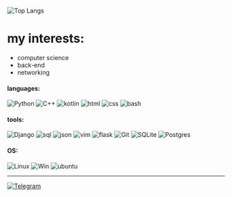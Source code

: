 ![Top Langs](https://github-readme-stats.vercel.app/api/top-langs/?username=L0puh&layout=donut&hide_title=true&langs_count=8&hide=c&bg_color=0D1117&border_radius=0&text_color=EDEDED&hide_border=true)
# my interests:
- computer science 
- back-end
- networking
#### languages:
![Python](https://img.shields.io/badge/python-3670A0?style=for-the-badge&logo=python&logoColor=979BBD&color=333542)
![C++](https://img.shields.io/badge/c++-%2300599C.svg?style=for-the-badge&logo=c%2B%2B&logoColor=979BBD&color=333542)
![kotlin](https://img.shields.io/badge/-kotlin-3A3A3A?style=for-the-badge&logo=kotlin&logoColor=979BBD&color=333542)
![html](https://img.shields.io/badge/HTML5-E34F26?style=for-the-badge&logo=html5&&logoColor=979BBD&color=333542)
![css](https://img.shields.io/badge/CSS3-1572B6?style=for-the-badge&logo=css3&logoColor=979BBD&color=333542)
![bash](https://img.shields.io/badge/Shell_Script-121011?style=for-the-badge&logo=gnu-bash&logoColor=979BBD&color=333542)

#### tools:
![Django](https://img.shields.io/badge/-Django-3A3A3A?style=for-the-badge&logo=Django&logoColor=979BBD&color=333542)
![sql](https://img.shields.io/badge/-sql-3A3A3A?style=for-the-badge&logo=mysql&logoColor=979BBD&color=333542)
![json](https://img.shields.io/badge/json-5E5C5C?style=for-the-badge&logo=json&logoColor=979BBD&color=333542)
![vim](https://img.shields.io/badge/VIM-%2311AB00.svg?&style=for-the-badge&logo=vim&logoColor=979BBD&color=333542)
![flask](https://img.shields.io/badge/Flask-000000?style=for-the-badge&logo=flask&logoColor=979BBD&color=333542)
![Git](https://img.shields.io/badge/git-%23F05033.svg?style=for-the-badge&logo=git&logoColor=979BBD&color=333542)
![SQLite](https://img.shields.io/badge/sqlite-%2307405e.svg?style=for-the-badge&logo=sqlite&logoColor=979BBD&color=333542)
![Postgres](https://img.shields.io/badge/postgres-%23316192.svg?style=for-the-badge&logo=postgresql&logoColor=979BBD&color=333542)
#### OS:
![Linux](https://img.shields.io/badge/Linux-FCC624?style=for-the-badge&logo=linux&logoColor=979BBD&color=333542)
![Win](https://img.shields.io/badge/Windows-0078D6?style=for-the-badge&logo=windows&logoColor=979BBD&color=333542)
![ubuntu](https://img.shields.io/badge/Ubuntu-E95420?style=for-the-badge&logo=ubuntu&logoColor=979BBD&color=333542)

---
[![Telegram](https://img.shields.io/badge/Telegram-Contact_me-2CA5E0?style=for-the-badge&logo=telegram&logoColor=979BBD&color=40424F&labelColor=333542)](https://t.me/l1opuh)
